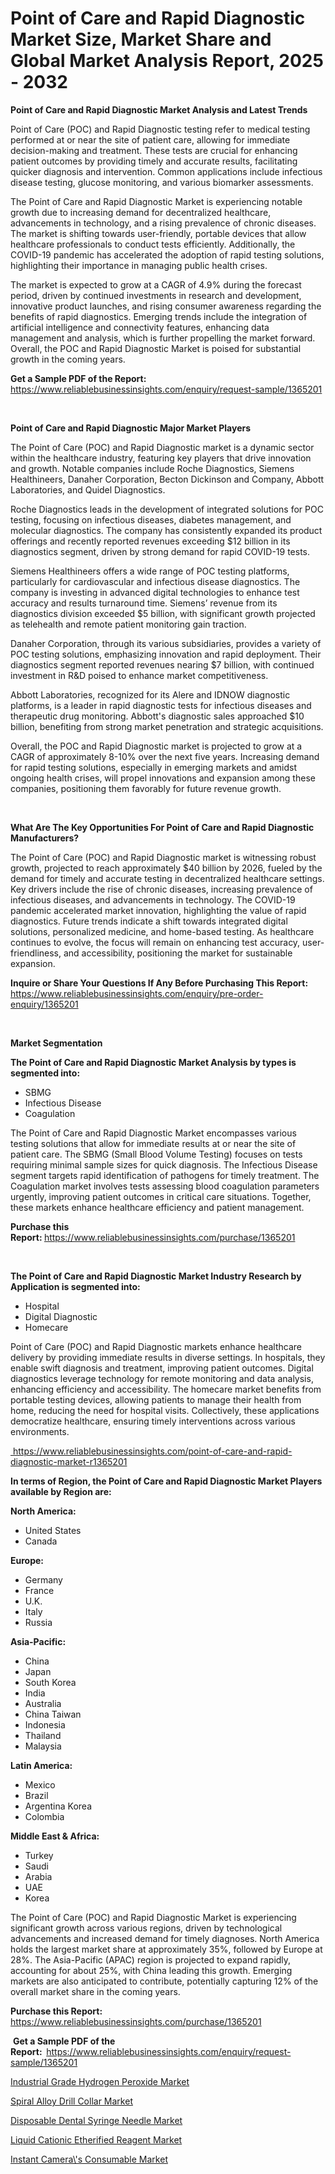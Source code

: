<p><h1>Point of Care and Rapid Diagnostic Market Size, Market Share and Global Market Analysis Report, 2025 - 2032</h1></p><p><strong>Point of Care and Rapid Diagnostic Market Analysis and Latest Trends</strong></p>
<p><p>Point of Care (POC) and Rapid Diagnostic testing refer to medical testing performed at or near the site of patient care, allowing for immediate decision-making and treatment. These tests are crucial for enhancing patient outcomes by providing timely and accurate results, facilitating quicker diagnosis and intervention. Common applications include infectious disease testing, glucose monitoring, and various biomarker assessments.</p><p>The Point of Care and Rapid Diagnostic Market is experiencing notable growth due to increasing demand for decentralized healthcare, advancements in technology, and a rising prevalence of chronic diseases. The market is shifting towards user-friendly, portable devices that allow healthcare professionals to conduct tests efficiently. Additionally, the COVID-19 pandemic has accelerated the adoption of rapid testing solutions, highlighting their importance in managing public health crises.</p><p>The market is expected to grow at a CAGR of 4.9% during the forecast period, driven by continued investments in research and development, innovative product launches, and rising consumer awareness regarding the benefits of rapid diagnostics. Emerging trends include the integration of artificial intelligence and connectivity features, enhancing data management and analysis, which is further propelling the market forward. Overall, the POC and Rapid Diagnostic Market is poised for substantial growth in the coming years.</p></p>
<p><strong>Get a Sample PDF of the Report:&nbsp;</strong> <a href="https://www.reliablebusinessinsights.com/enquiry/request-sample/1365201?utm_campaign=1113&utm_medium=2&utm_source=Github&utm_content=ia&utm_term=22032025&utm_id=point-of-care-and-rapid-diagnostic">https://www.reliablebusinessinsights.com/enquiry/request-sample/1365201</a></p>
<p>&nbsp;</p>
<p><strong>Point of Care and Rapid Diagnostic Major Market Players</strong></p>
<p><p>The Point of Care (POC) and Rapid Diagnostic market is a dynamic sector within the healthcare industry, featuring key players that drive innovation and growth. Notable companies include Roche Diagnostics, Siemens Healthineers, Danaher Corporation, Becton Dickinson and Company, Abbott Laboratories, and Quidel Diagnostics.</p><p>Roche Diagnostics leads in the development of integrated solutions for POC testing, focusing on infectious diseases, diabetes management, and molecular diagnostics. The company has consistently expanded its product offerings and recently reported revenues exceeding $12 billion in its diagnostics segment, driven by strong demand for rapid COVID-19 tests.</p><p>Siemens Healthineers offers a wide range of POC testing platforms, particularly for cardiovascular and infectious disease diagnostics. The company is investing in advanced digital technologies to enhance test accuracy and results turnaround time. Siemens’ revenue from its diagnostics division exceeded $5 billion, with significant growth projected as telehealth and remote patient monitoring gain traction.</p><p>Danaher Corporation, through its various subsidiaries, provides a variety of POC testing solutions, emphasizing innovation and rapid deployment. Their diagnostics segment reported revenues nearing $7 billion, with continued investment in R&D poised to enhance market competitiveness.</p><p>Abbott Laboratories, recognized for its Alere and IDNOW diagnostic platforms, is a leader in rapid diagnostic tests for infectious diseases and therapeutic drug monitoring. Abbott's diagnostic sales approached $10 billion, benefiting from strong market penetration and strategic acquisitions.</p><p>Overall, the POC and Rapid Diagnostic market is projected to grow at a CAGR of approximately 8-10% over the next five years. Increasing demand for rapid testing solutions, especially in emerging markets and amidst ongoing health crises, will propel innovations and expansion among these companies, positioning them favorably for future revenue growth.</p></p>
<p>&nbsp;</p>
<p><strong>What Are The Key Opportunities For Point of Care and Rapid Diagnostic Manufacturers?</strong></p>
<p><p>The Point of Care (POC) and Rapid Diagnostic market is witnessing robust growth, projected to reach approximately $40 billion by 2026, fueled by the demand for timely and accurate testing in decentralized healthcare settings. Key drivers include the rise of chronic diseases, increasing prevalence of infectious diseases, and advancements in technology. The COVID-19 pandemic accelerated market innovation, highlighting the value of rapid diagnostics. Future trends indicate a shift towards integrated digital solutions, personalized medicine, and home-based testing. As healthcare continues to evolve, the focus will remain on enhancing test accuracy, user-friendliness, and accessibility, positioning the market for sustainable expansion.</p></p>
<p><strong>Inquire or Share Your Questions If Any Before Purchasing This Report:</strong> <a href="https://www.reliablebusinessinsights.com/enquiry/pre-order-enquiry/1365201?utm_campaign=1113&utm_medium=2&utm_source=Github&utm_content=ia&utm_term=22032025&utm_id=point-of-care-and-rapid-diagnostic">https://www.reliablebusinessinsights.com/enquiry/pre-order-enquiry/1365201</a></p>
<p>&nbsp;</p>
<p><strong>Market Segmentation</strong></p>
<p><strong>The Point of Care and Rapid Diagnostic Market Analysis by types is segmented into:</strong></p>
<p><ul><li>SBMG</li><li>Infectious Disease</li><li>Coagulation</li></ul></p>
<p><p>The Point of Care and Rapid Diagnostic Market encompasses various testing solutions that allow for immediate results at or near the site of patient care. The SBMG (Small Blood Volume Testing) focuses on tests requiring minimal sample sizes for quick diagnosis. The Infectious Disease segment targets rapid identification of pathogens for timely treatment. The Coagulation market involves tests assessing blood coagulation parameters urgently, improving patient outcomes in critical care situations. Together, these markets enhance healthcare efficiency and patient management.</p></p>
<p><strong>Purchase this Report:&nbsp;</strong><a href="https://www.reliablebusinessinsights.com/purchase/1365201?utm_campaign=1113&utm_medium=2&utm_source=Github&utm_content=ia&utm_term=22032025&utm_id=point-of-care-and-rapid-diagnostic">https://www.reliablebusinessinsights.com/purchase/1365201</a></p>
<p>&nbsp;</p>
<p><strong>The Point of Care and Rapid Diagnostic Market Industry Research by Application is segmented into:</strong></p>
<p><ul><li>Hospital</li><li>Digital Diagnostic</li><li>Homecare</li></ul></p>
<p><p>Point of Care (POC) and Rapid Diagnostic markets enhance healthcare delivery by providing immediate results in diverse settings. In hospitals, they enable swift diagnosis and treatment, improving patient outcomes. Digital diagnostics leverage technology for remote monitoring and data analysis, enhancing efficiency and accessibility. The homecare market benefits from portable testing devices, allowing patients to manage their health from home, reducing the need for hospital visits. Collectively, these applications democratize healthcare, ensuring timely interventions across various environments.</p></p>
<p><a href="https://www.reliablebusinessinsights.com/point-of-care-and-rapid-diagnostic-market-r1365201?utm_campaign=1113&utm_medium=2&utm_source=Github&utm_content=ia&utm_term=22032025&utm_id=point-of-care-and-rapid-diagnostic">&nbsp;https://www.reliablebusinessinsights.com/point-of-care-and-rapid-diagnostic-market-r1365201</a></p>
<p><strong>In terms of Region, the Point of Care and Rapid Diagnostic Market Players available by Region are:</strong></p>
<p>
    <p> <strong> North America: </strong>
        <ul>
            <li>United States</li>
            <li>Canada</li>
        </ul>
        </p> 
    <p> <strong> Europe: </strong>
        <ul>
            <li>Germany</li>
            <li>France</li>
            <li>U.K.</li>
            <li>Italy</li>
            <li>Russia</li>
        </ul>
        </p> 
    <p> <strong> Asia-Pacific: </strong>
        <ul>
            <li>China</li>
            <li>Japan</li>
            <li>South Korea</li>
            <li>India</li>
            <li>Australia</li>
            <li>China Taiwan</li>
            <li>Indonesia</li>
            <li>Thailand</li>
            <li>Malaysia</li>
        </ul>
        </p> 
    <p> <strong> Latin America: </strong>
        <ul>
            <li>Mexico</li>
            <li>Brazil</li>
            <li>Argentina Korea</li>
            <li>Colombia</li>
        </ul>
        </p> 
    <p> <strong> Middle East & Africa: </strong>
        <ul>
            <li>Turkey</li>
            <li>Saudi</li>
            <li>Arabia</li>
            <li>UAE</li>
            <li>Korea</li>
        </ul>
    </p>
    </p>
<p><p>The Point of Care (POC) and Rapid Diagnostic Market is experiencing significant growth across various regions, driven by technological advancements and increased demand for timely diagnoses. North America holds the largest market share at approximately 35%, followed by Europe at 28%. The Asia-Pacific (APAC) region is projected to expand rapidly, accounting for about 25%, with China leading this growth. Emerging markets are also anticipated to contribute, potentially capturing 12% of the overall market share in the coming years.</p></p>
<p><strong>Purchase this Report: </strong><a href="https://www.reliablebusinessinsights.com/purchase/1365201?utm_campaign=1113&utm_medium=2&utm_source=Github&utm_content=ia&utm_term=22032025&utm_id=point-of-care-and-rapid-diagnostic">https://www.reliablebusinessinsights.com/purchase/1365201</a></p>
<p>&nbsp;<strong>Get a Sample PDF of the Report:&nbsp;&nbsp;</strong><a href="https://www.reliablebusinessinsights.com/enquiry/request-sample/1365201?utm_campaign=1113&utm_medium=2&utm_source=Github&utm_content=ia&utm_term=22032025&utm_id=point-of-care-and-rapid-diagnostic">https://www.reliablebusinessinsights.com/enquiry/request-sample/1365201</a></p>
<p><strong></strong></p>
<p><p><a href="https://github.com/sivyerloucks/Market-Research-Report-List-1/blob/main/industrial-grade-hydrogen-peroxide-market.md?utm_campaign=1113&utm_medium=2&utm_source=Github&utm_content=ia&utm_term=22032025&utm_id=point-of-care-and-rapid-diagnostic">Industrial Grade Hydrogen Peroxide Market</a></p><p><a href="https://github.com/tamerlgwilt/Market-Research-Report-List-1/blob/main/spiral-alloy-drill-collar-market.md?utm_campaign=1113&utm_medium=2&utm_source=Github&utm_content=ia&utm_term=22032025&utm_id=point-of-care-and-rapid-diagnostic">Spiral Alloy Drill Collar Market</a></p><p><a href="https://github.com/resiebustin/Market-Research-Report-List-1/blob/main/disposable-dental-syringe-needle-market.md?utm_campaign=1113&utm_medium=2&utm_source=Github&utm_content=ia&utm_term=22032025&utm_id=point-of-care-and-rapid-diagnostic">Disposable Dental Syringe Needle Market</a></p><p><a href="https://github.com/safatabhee/Market-Research-Report-List-1/blob/main/liquid-cationic-etherified-reagent-market.md?utm_campaign=1113&utm_medium=2&utm_source=Github&utm_content=ia&utm_term=22032025&utm_id=point-of-care-and-rapid-diagnostic">Liquid Cationic Etherified Reagent Market</a></p><p><a href="https://github.com/rwanjamiul/Market-Research-Report-List-1/blob/main/instant-cameras-consumable-market.md?utm_campaign=1113&utm_medium=2&utm_source=Github&utm_content=ia&utm_term=22032025&utm_id=point-of-care-and-rapid-diagnostic">Instant Camera\'s Consumable Market</a></p></p>